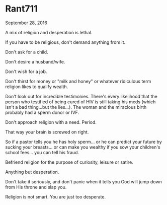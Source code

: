 # Rant711


September 28, 2016

A mix of religion and desperation is lethal.

If you have to be religious, don't demand anything from it. 

Don't ask for a child. 

Don't desire a husband/wife.

Don't wish for a job.

Don't thirst for money or "milk and honey" or whatever ridiculous term religion likes to qualify wealth. 

Don't look out for incredible testimonies. There's every likelihood that the person who testified of being cured of HIV is still taking his meds  (which isn't a bad thing...but the lies...). The woman and the miraclous birth probably had a sperm donor or IVF.

Don't approach religion with a need. Period.

That way your brain is screwed on right.

So if a pastor tells you he has holy sperm... or he can predict your future by sucking your breasts... or can make you wealthy if you sow your children's school fees... you can tell his fraud.

Befriend religion for the purpose of curiosity, leisure or satire. 

Anything but desperation. 

Don't take it seriously, and don't panic when it tells you God will jump down from His throne and slap you. 

Religion is not smart. You are just too desperate.